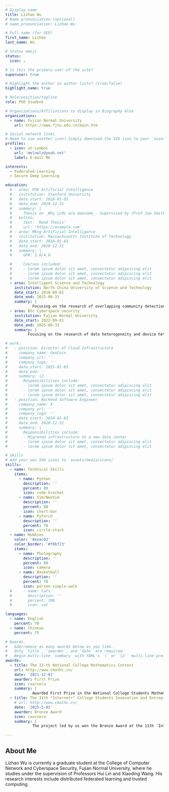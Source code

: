 ```yaml
---
# Display name
title: Lizhao Wu
# Name pronunciation (optional)
# name_pronunciation: Lizhao Wu

# Full name (for SEO)
first_name: Lizhao
last_name: Wu

# Status emoji
status:
  icon: ☕️

# Is this the primary user of the site?
superuser: true

# Highlight the author in author lists? (true/false)
highlight_name: true

# Role/position/tagline
role: PhD Student

# Organizations/Affiliations to display in Biography blox
organizations:
  - name: Fujian Normal University
    url: https://www.fjnu.edu.cn/main.htm

# Social network links
# Need to use another icon? Simply download the SVG icon to your `assets/media/icons/` folder.
profiles:
  - icon: at-symbol
    url: 'melowlz@yeah.net'
    label: E-mail Me

interests:
  - Federated Learning
  - Secure Deep Learning

education:
  # - area: PhD Artificial Intelligence
  #   institution: Stanford University
  #   date_start: 2016-01-01
  #   date_end: 2020-12-31
  #   summary: |
  #     Thesis on _Why LLMs are awesome_. Supervised by [Prof Joe Smith](https://example.com). Presented papers at 5 IEEE conferences with the contributions being published in 2 Springer journals.
  #   button:
  #     text: 'Read Thesis'
  #     url: 'https://example.com'
  # - area: MEng Artificial Intelligence
  #   institution: Massachusetts Institute of Technology
  #   date_start: 2016-01-01
  #   date_end: 2020-12-31
  #   summary: |
  #     GPA: 3.8/4.0

  #     Courses included:
  #     - lorem ipsum dolor sit amet, consectetur adipiscing elit
  #     - lorem ipsum dolor sit amet, consectetur adipiscing elit
  #     - lorem ipsum dolor sit amet, consectetur adipiscing elit
  - area: Intelligent Science and Technology
    institution: North China University of Science and Technology
    date_start: 2018-09-01
    date_end: 2022-06-31
    summary: |
            Focusing on the research of overlapping community detection in complex networks, supervised by [Prof Chunying Zhang](https://ieeexplore.ieee.org/author/37086945415). One paper has been published at a conference hosted by the China Computer Federation (CCF).
  - area: BSc Cyberspace security
    institution: Fujian Normal University
    date_start: 2022-09-01
    date_end: 2025-06-31
    summary: |
          Focusing on the research of data heterogeneity and device heterogeneity issues in federated learning, under the supervision of [Prof Hui Lin](https://ieeexplore.ieee.org/author/37633721200) and [Prof Xiaoding Wang](https://ieeexplore.ieee.org/author/37088446734). A total of 11 papers have been published (including 2 papers in CCF A and Sci-1  journals).

# work:
#   - position: Director of Cloud Infrastructure
#     company_name: GenCoin
#     company_url: ''
#     company_logo: ''
#     date_start: 2021-01-01
#     date_end: ''
#     summary: |2-
#       Responsibilities include:
#       - lorem ipsum dolor sit amet, consectetur adipiscing elit
#       - lorem ipsum dolor sit amet, consectetur adipiscing elit
#       - lorem ipsum dolor sit amet, consectetur adipiscing elit
#   - position: Backend Software Engineer
#     company_name: X
#     company_url: ''
#     company_logo: ''
#     date_start: 2016-01-01
#     date_end: 2020-12-31
#     summary: |
#       Responsibilities include:
#       - Migrated infrastructure to a new data center
#       - lorem ipsum dolor sit amet, consectetur adipiscing elit
#       - lorem ipsum dolor sit amet, consectetur adipiscing elit

# Skills
# Add your own SVG icons to `assets/media/icons/`
skills:
  - name: Technical Skills
    items:
      - name: Python
        description: ''
        percent: 80
        icon: code-bracket
      - name: Vim/NeoVim
        description: ''
        percent: 80
        icon: chart-bar
      - name: PyTorch
        description: ''
        percent: 70
        icon: circle-stack
  - name: Hobbies
    color: '#eeac02'
    color_border: '#f0bf23'
    items:
      - name: Photography
        description: ''
        percent: 80
        icon: camera
      - name: Basketball
        description: ''
        percent: 70
        icon: person-simple-walk
  #     - name: Cats
  #       description: ''
  #       percent: 100
  #       icon: cat

languages:
  - name: English
    percent: 70
  - name: Chinese
    percent: 75

# Awards.
#   Add/remove as many awards below as you like.
#   Only `title`, `awarder`, and `date` are required.
#   Begin multi-line `summary` with YAML's `|` or `|2-` multi-line prefix and indent 2 spaces below.
awards:
  - title: The 13-th National College Mathematics Contest
    url: http://www.cmathc.cn/
    date: '2021-12-01'
    awarder: First Prize
    icon: coursera
    summary: |
            Awarded First Prize in the National College Students Mathematics Competition (Non-Mathematics Category), demonstrating proficiency in advanced mathematics, probability theory, linear algebra, and related disciplines.
  - title: The 11th "Internet+" College Students Innovation and Entrepreneurship Competition of Fujian Normal University
    # url: http://www.cmathc.cn/
    date: '2025-5-01'
    awarder: Bronze Award
    icon: coursera
    summary: |
            The project led by us won the Bronze Award at the 11th 'Internet+' College Students Innovation and Entrepreneurship Competition of Fujian Normal University. The research topic focused on Trustworthy Federated Learning in the Industrial Internet.

---
```


## About Me
Lizhao Wu is currently a graduate student at the College of Computer Network and Cyberspace Security, Fujian Normal University, where he studies under the supervision of Professors Hui Lin and Xiaoding Wang. His research interests include distributed federated learning and trusted computing.

